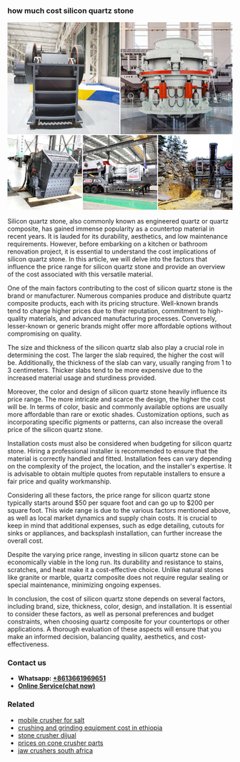 <h3>how much cost silicon quartz stone</h3><img src='1704791680.jpg' alt=''><p>Silicon quartz stone, also commonly known as engineered quartz or quartz composite, has gained immense popularity as a countertop material in recent years. It is lauded for its durability, aesthetics, and low maintenance requirements. However, before embarking on a kitchen or bathroom renovation project, it is essential to understand the cost implications of silicon quartz stone. In this article, we will delve into the factors that influence the price range for silicon quartz stone and provide an overview of the cost associated with this versatile material.</p><p>One of the main factors contributing to the cost of silicon quartz stone is the brand or manufacturer. Numerous companies produce and distribute quartz composite products, each with its pricing structure. Well-known brands tend to charge higher prices due to their reputation, commitment to high-quality materials, and advanced manufacturing processes. Conversely, lesser-known or generic brands might offer more affordable options without compromising on quality.</p><p>The size and thickness of the silicon quartz slab also play a crucial role in determining the cost. The larger the slab required, the higher the cost will be. Additionally, the thickness of the slab can vary, usually ranging from 1 to 3 centimeters. Thicker slabs tend to be more expensive due to the increased material usage and sturdiness provided.</p><p>Moreover, the color and design of silicon quartz stone heavily influence its price range. The more intricate and scarce the design, the higher the cost will be. In terms of color, basic and commonly available options are usually more affordable than rare or exotic shades. Customization options, such as incorporating specific pigments or patterns, can also increase the overall price of the silicon quartz stone.</p><p>Installation costs must also be considered when budgeting for silicon quartz stone. Hiring a professional installer is recommended to ensure that the material is correctly handled and fitted. Installation fees can vary depending on the complexity of the project, the location, and the installer's expertise. It is advisable to obtain multiple quotes from reputable installers to ensure a fair price and quality workmanship.</p><p>Considering all these factors, the price range for silicon quartz stone typically starts around $50 per square foot and can go up to $200 per square foot. This wide range is due to the various factors mentioned above, as well as local market dynamics and supply chain costs. It is crucial to keep in mind that additional expenses, such as edge detailing, cutouts for sinks or appliances, and backsplash installation, can further increase the overall cost.</p><p>Despite the varying price range, investing in silicon quartz stone can be economically viable in the long run. Its durability and resistance to stains, scratches, and heat make it a cost-effective choice. Unlike natural stones like granite or marble, quartz composite does not require regular sealing or special maintenance, minimizing ongoing expenses.</p><p>In conclusion, the cost of silicon quartz stone depends on several factors, including brand, size, thickness, color, design, and installation. It is essential to consider these factors, as well as personal preferences and budget constraints, when choosing quartz composite for your countertops or other applications. A thorough evaluation of these aspects will ensure that you make an informed decision, balancing quality, aesthetics, and cost-effectiveness.</p><h3>Contact us</h3><ul><li><strong>Whatsapp:&nbsp;<a href="https://wa.me/8613661969651">+8613661969651</a></strong></li><li><a href="https://swt.shibang-china.com/?git&amp;zhl&amp;how much cost silicon quartz stone"><strong>Online Service(chat now)</strong></a></li></ul><h3>Related</h3><ul><li><a href='mobile crusher for salt.md'>mobile crusher for salt</a></li><li><a href='crushing and grinding equipment cost in ethiopia.md'>crushing and grinding equipment cost in ethiopia</a></li><li><a href='stone crusher dijual.md'>stone crusher dijual</a></li><li><a href='prices on cone crusher parts.md'>prices on cone crusher parts</a></li><li><a href='jaw crushers south africa.md'>jaw crushers south africa</a></li></ul>